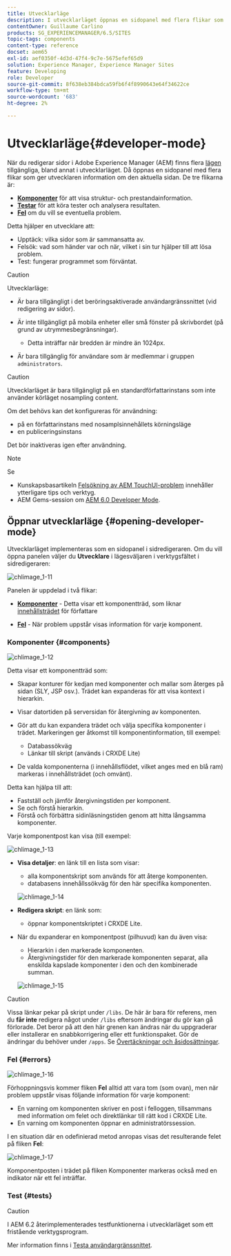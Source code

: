 ```yaml
---
title: Utvecklarläge
description: I utvecklarläget öppnas en sidopanel med flera flikar som ger utvecklaren information om den aktuella sidan.
contentOwner: Guillaume Carlino
products: SG_EXPERIENCEMANAGER/6.5/SITES
topic-tags: components
content-type: reference
docset: aem65
exl-id: aef0350f-4d3d-47f4-9c7e-5675efef65d9
solution: Experience Manager, Experience Manager Sites
feature: Developing
role: Developer
source-git-commit: 8f638eb384bdca59fb6f4f8990643e64f34622ce
workflow-type: tm+mt
source-wordcount: '683'
ht-degree: 2%

---
```


# Utvecklarläge{#developer-mode}

När du redigerar sidor i Adobe Experience Manager (AEM) finns flera [lägen](/help/sites-authoring/author-environment-tools.md#modestouchoptimizedui) tillgängliga, bland annat i utvecklarläget. Då öppnas en sidopanel med flera flikar som ger utvecklaren information om den aktuella sidan. De tre flikarna är:

* **[Komponenter](#components)** för att visa struktur- och prestandainformation.
* **[Testar](#tests)** för att köra tester och analysera resultaten.
* **[Fel](#errors)** om du vill se eventuella problem.

Detta hjälper en utvecklare att:

* Upptäck: vilka sidor som är sammansatta av.
* Felsök: vad som händer var och när, vilket i sin tur hjälper till att lösa problem.
* Test: fungerar programmet som förväntat.

>[!CAUTION]
>
>Utvecklarläge:
>
>* Är bara tillgängligt i det beröringsaktiverade användargränssnittet (vid redigering av sidor).
>* Är inte tillgängligt på mobila enheter eller små fönster på skrivbordet (på grund av utrymmesbegränsningar).
>
>   * Detta inträffar när bredden är mindre än 1024px.
>* Är bara tillgänglig för användare som är medlemmar i gruppen `administrators`.

>[!CAUTION]
>
>Utvecklarläget är bara tillgängligt på en standardförfattarinstans som inte använder körläget nosampling content.
>
>Om det behövs kan det konfigureras för användning:
>
>* på en författarinstans med nosamplsinnehållets körningsläge
>* en publiceringsinstans
>
>Det bör inaktiveras igen efter användning.

>[!NOTE]
>
>Se
>
>* Kunskapsbasartikeln [Felsökning av AEM TouchUI-problem](https://experienceleague.adobe.com/sv/docs/experience-cloud-kcs/kbarticles/ka-16935) innehåller ytterligare tips och verktyg.
>* AEM Gems-session om [AEM 6.0 Developer Mode](https://experienceleague.adobe.com/docs/events/experience-manager-gems-recordings/gems2014/aem-developer-mode.html?lang=sv-SE).
>

## Öppnar utvecklarläge {#opening-developer-mode}

Utvecklarläget implementeras som en sidopanel i sidredigeraren. Om du vill öppna panelen väljer du **Utvecklare** i lägesväljaren i verktygsfältet i sidredigeraren:

![chlimage_1-11](assets/chlimage_1-11.png)

Panelen är uppdelad i två flikar:

* **[Komponenter](/help/sites-developing/developer-mode.md#components)** - Detta visar ett komponentträd, som liknar [innehållsträdet](/help/sites-authoring/author-environment-tools.md#content-tree) för författare

* **[Fel](/help/sites-developing/developer-mode.md#errors)** - När problem uppstår visas information för varje komponent.

### Komponenter {#components}

![chlimage_1-12](assets/chlimage_1-12.png)

Detta visar ett komponentträd som:

* Skapar konturer för kedjan med komponenter och mallar som återges på sidan (SLY, JSP osv.). Trädet kan expanderas för att visa kontext i hierarkin.
* Visar datortiden på serversidan för återgivning av komponenten.
* Gör att du kan expandera trädet och välja specifika komponenter i trädet. Markeringen ger åtkomst till komponentinformation, till exempel:

   * Databassökväg
   * Länkar till skript (används i CRXDE Lite)

* De valda komponenterna (i innehållsflödet, vilket anges med en blå ram) markeras i innehållsträdet (och omvänt).

Detta kan hjälpa till att:

* Fastställ och jämför återgivningstiden per komponent.
* Se och förstå hierarkin.
* Förstå och förbättra sidinläsningstiden genom att hitta långsamma komponenter.

Varje komponentpost kan visa (till exempel:

![chlimage_1-13](assets/chlimage_1-13.png)

* **Visa detaljer**: en länk till en lista som visar:

   * alla komponentskript som används för att återge komponenten.
   * databasens innehållssökväg för den här specifika komponenten.

  ![chlimage_1-14](assets/chlimage_1-14.png)

* **Redigera skript**: en länk som:

   * öppnar komponentskriptet i CRXDE Lite.

* När du expanderar en komponentpost (pilhuvud) kan du även visa:

   * Hierarkin i den markerade komponenten.
   * Återgivningstider för den markerade komponenten separat, alla enskilda kapslade komponenter i den och den kombinerade summan.

  ![chlimage_1-15](assets/chlimage_1-15.png)

>[!CAUTION]
>
>Vissa länkar pekar på skript under `/libs`. De här är bara för referens, men du **får inte** redigera något under `/libs` eftersom ändringar du gör kan gå förlorade. Det beror på att den här grenen kan ändras när du uppgraderar eller installerar en snabbkorrigering eller ett funktionspaket. Gör de ändringar du behöver under `/apps`. Se [Övertäckningar och åsidosättningar](/help/sites-developing/overlays.md).

### Fel {#errors}

![chlimage_1-16](assets/chlimage_1-16.png)

Förhoppningsvis kommer fliken **Fel** alltid att vara tom (som ovan), men när problem uppstår visas följande information för varje komponent:

* En varning om komponenten skriver en post i felloggen, tillsammans med information om felet och direktlänkar till rätt kod i CRXDE Lite.
* En varning om komponenten öppnar en administratörssession.

I en situation där en odefinierad metod anropas visas det resulterande felet på fliken **Fel**:

![chlimage_1-17](assets/chlimage_1-17.png)

Komponentposten i trädet på fliken Komponenter markeras också med en indikator när ett fel inträffar.

### Test {#tests}

>[!CAUTION]
>
>I AEM 6.2 återimplementerades testfunktionerna i utvecklarläget som ett fristående verktygsprogram.
>
>Mer information finns i [Testa användargränssnittet](/help/sites-developing/hobbes.md).
